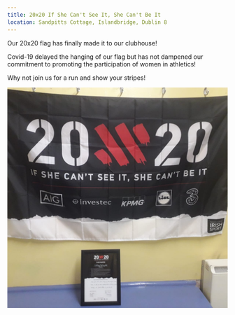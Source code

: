 ```yaml
---
title: 20x20 If She Can't See It, She Can't Be It
location: Sandpitts Cottage, Islandbridge, Dublin 8
---
```


Our 20x20 flag has finally made it to our clubhouse!

Covid-19 delayed the hanging of our flag but has not dampened our commitment to
promoting the participation of women in athletics!

Why not join us for a run and show your stripes!

![open night poster](/assets/images/20x20.jpeg)
